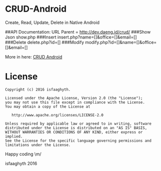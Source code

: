 # CRUD-Android
Create, Read, Update, Delete in Native Android

##API Documentation:
URL Parent = http://dev.daeng.id/crud/
###Show Json
show.php
###Insert
insert.php?name=[]&office=[]&email=[]
###Delete
delete.php?id=[]
###Modify
modify.php?id=[]&name=[]&office=[]&email=[]

More in here:
[CRUD Android](https://isfaaghyth.github.io/android/2016/07/29/crud-android-volley/)

# License
```
Copyright (c) 2016 isfaaghyth.

Licensed under the Apache License, Version 2.0 (the "License");
you may not use this file except in compliance with the License.
You may obtain a copy of the License at

   http://www.apache.org/licenses/LICENSE-2.0

Unless required by applicable law or agreed to in writing, software
distributed under the License is distributed on an "AS IS" BASIS,
WITHOUT WARRANTIES OR CONDITIONS OF ANY KIND, either express or implied.
See the License for the specific language governing permissions and
limitations under the License.
```

Happy coding \m/

isfaaghyth 2016
